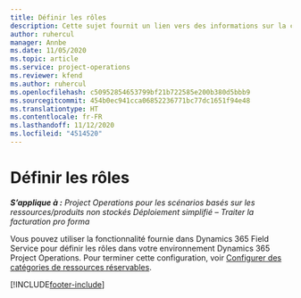 ```yaml
---
title: Définir les rôles
description: Cette sujet fournit un lien vers des informations sur la configuration des catégories de ressources réservables.
author: ruhercul
manager: Annbe
ms.date: 11/05/2020
ms.topic: article
ms.service: project-operations
ms.reviewer: kfend
ms.author: ruhercul
ms.openlocfilehash: c50952854653799bf21b722585e200b380d5bbb9
ms.sourcegitcommit: 454b0ec941cca06852236771bc77dc1651f94e48
ms.translationtype: HT
ms.contentlocale: fr-FR
ms.lasthandoff: 11/12/2020
ms.locfileid: "4514520"
---
```

# <a name="define-roles"></a>Définir les rôles

_**S’applique à :** Project Operations pour les scénarios basés sur les ressources/produits non stockés Déploiement simplifié – Traiter la facturation pro forma_

Vous pouvez utiliser la fonctionnalité fournie dans Dynamics 365 Field Service pour définir les rôles dans votre environnement Dynamics 365 Project Operations. Pour terminer cette configuration, voir [Configurer des catégories de ressources réservables](https://docs.microsoft.com/dynamics365/field-service/set-up-bookable-resource-categories).


[!INCLUDE[footer-include](../includes/footer-banner.md)]